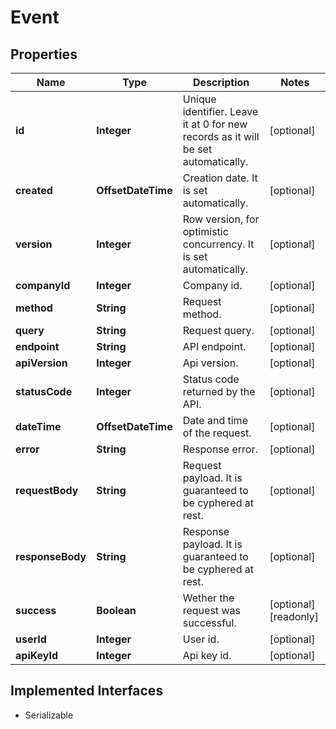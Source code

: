 

# Event


## Properties

| Name | Type | Description | Notes |
|------------ | ------------- | ------------- | -------------|
|**id** | **Integer** | Unique identifier. Leave it at 0 for new records as it will be set automatically. |  [optional] |
|**created** | **OffsetDateTime** | Creation date. It is set automatically. |  [optional] |
|**version** | **Integer** | Row version, for optimistic concurrency. It is set automatically. |  [optional] |
|**companyId** | **Integer** | Company id. |  [optional] |
|**method** | **String** | Request method. |  [optional] |
|**query** | **String** | Request query. |  [optional] |
|**endpoint** | **String** | API endpoint. |  [optional] |
|**apiVersion** | **Integer** | Api version. |  [optional] |
|**statusCode** | **Integer** | Status code returned by the API. |  [optional] |
|**dateTime** | **OffsetDateTime** | Date and time of the request. |  [optional] |
|**error** | **String** | Response error. |  [optional] |
|**requestBody** | **String** | Request payload. It is guaranteed to be cyphered at rest. |  [optional] |
|**responseBody** | **String** | Response payload. It is guaranteed to be cyphered at rest. |  [optional] |
|**success** | **Boolean** | Wether the request was successful. |  [optional] [readonly] |
|**userId** | **Integer** | User id. |  [optional] |
|**apiKeyId** | **Integer** | Api key id. |  [optional] |


## Implemented Interfaces

* Serializable


